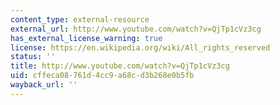 ```yaml
---
content_type: external-resource
external_url: http://www.youtube.com/watch?v=QjTp1cVz3cg
has_external_license_warning: true
license: https://en.wikipedia.org/wiki/All_rights_reserved
status: ''
title: http://www.youtube.com/watch?v=QjTp1cVz3cg
uid: cffeca08-761d-4cc9-a68c-d3b268e0b5fb
wayback_url: ''
---
```

